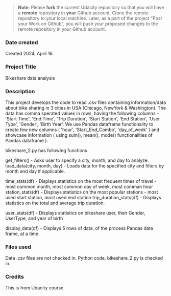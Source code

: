 >**Note**: Please **fork** the current Udacity repository so that you will have a **remote** repository in **your** Github account. Clone the remote repository to your local machine. Later, as a part of the project "Post your Work on Github", you will push your proposed changes to the remote repository in your Github account.

### Date created
Created 2024, April 16.

### Project Title
Bikeshare data analysis

### Description
This project develops the code to read .csv files containing information/data about bike sharing in 3 cities in USA (Chicago, NewYork & Washington).
The data has comma sperated values in rows, having the following columns - 'Start Time', 'End Time', 'Trip Duration', 'Start Station', 'End Station', 'User Type', 'Gender', 'Birth Year'. We use Pandas dataframe functionality to create few new columns ( 'hour', 'Start_End_Combo', 'day_of_week' ) and showcase information ( using sum(), mean(), mode() functionalities of Pandas dataframe ).

bikeshare_2.py has following functions 

get_filters() - Asks user to specify a city, month, and day to analyze.
load_data(city, month, day) -  Loads data for the specified city and filters by month and day if applicable.

time_stats(df) - Displays statistics on the most frequent times of travel - most common month, most common day of week, most comman hour
station_stats(df) - Displays statistics on the most popular stations - most used start station, most used end station
trip_duration_stats(df) - Displays statistics on the total and average trip duration.

user_stats(df) - Displays statistics on bikeshare user, their Gender, UserType, and year of birth

display_data(df) - Displays 5 rows of data, of the process Pandas data frame, at a time


### Files used
Data .csv files are not checked in.
Python code, bikeshare_2.py is checked in.


### Credits
This is from Udacity course.

